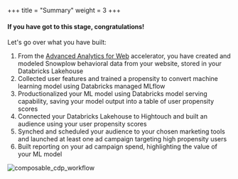 +++
title = "Summary"
weight = 3
+++

#### If you have got to this stage, congratulations!

Let's go over what you have built:

1. From the [Advanced Analytics for Web](https://docs.snowplow.io/accelerators/web/) accelerator, you have created and modeled Snowplow behavioral data from your website, stored in your Databricks Lakehouse
2. Collected user features and trained a propensity to convert machine learning model using Databricks managed MLflow
3. Productionalized your ML model using Databricks model serving capability, saving your model output into a table of user propensity scores
4. Connected your Databricks Lakehouse to Hightouch and built an audience using your user propensity scores
5. Synched and scheduled your audience to your chosen marketing tools and launched at least one ad campaign targeting high propensity users
6. Built reporting on your ad campaign spend, highlighting the value of your ML model

![composable_cdp_workflow](../images/composable_cdp_workflow.png?width=100pc)
